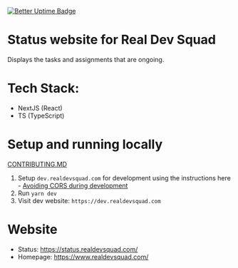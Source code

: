 [![Better Uptime Badge](https://betteruptime.com/status-badges/v1/monitor/5huw.svg)](https://betteruptime.com/?utm_source=status_badge)

# Status website for Real Dev Squad

Displays the tasks and assignments that are ongoing.
# Tech Stack:
- NextJS (React)
- TS (TypeScript)

# Setup and running locally

[CONTRIBUTING.MD](https://github.com/Real-Dev-Squad/website-status/blob/develop/CONTRIBUTING.md)

1. Setup `dev.realdevsquad.com` for development using the instructions here - [Avoiding CORS during development](https://github.com/Real-Dev-Squad/website-code-docs/tree/main/docs/dev/https-dev-url-cors)
2. Run `yarn dev` 
3. Visit dev website: `https://dev.realdevsquad.com`

# Website

- Status: https://status.realdevsquad.com/
- Homepage: https://www.realdevsquad.com/

